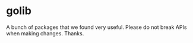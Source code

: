 # golib

A bunch of packages that we found very useful. Please do not break APIs when making changes. Thanks.
